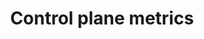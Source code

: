 ---
type: docs
title: "Control plane metrics"
linkTitle: "Metrics"
weight: 200
description: "How to setup metrics for the Project Radius control plane"
---